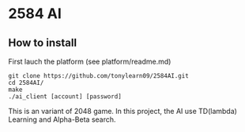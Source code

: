 # 2584 AI

## How to install

First lauch the platform (see platform/readme.md)
```
git clone https://github.com/tonylearn09/2584AI.git
cd 2584AI/
make
./ai_client [account] [password]
```
This is an variant of 2048 game.
In this project, the AI use TD(lambda) Learning and Alpha-Beta search.

